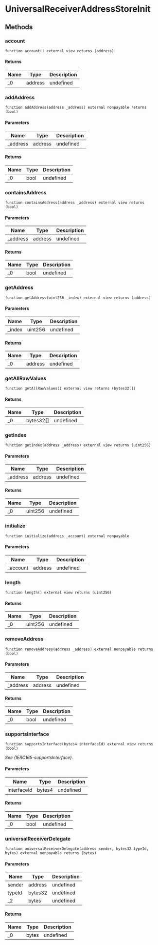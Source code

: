 # UniversalReceiverAddressStoreInit









## Methods

### account

```solidity
function account() external view returns (address)
```






#### Returns

| Name | Type | Description |
|---|---|---|
| _0 | address | undefined

### addAddress

```solidity
function addAddress(address _address) external nonpayable returns (bool)
```





#### Parameters

| Name | Type | Description |
|---|---|---|
| _address | address | undefined

#### Returns

| Name | Type | Description |
|---|---|---|
| _0 | bool | undefined

### containsAddress

```solidity
function containsAddress(address _address) external view returns (bool)
```





#### Parameters

| Name | Type | Description |
|---|---|---|
| _address | address | undefined

#### Returns

| Name | Type | Description |
|---|---|---|
| _0 | bool | undefined

### getAddress

```solidity
function getAddress(uint256 _index) external view returns (address)
```





#### Parameters

| Name | Type | Description |
|---|---|---|
| _index | uint256 | undefined

#### Returns

| Name | Type | Description |
|---|---|---|
| _0 | address | undefined

### getAllRawValues

```solidity
function getAllRawValues() external view returns (bytes32[])
```






#### Returns

| Name | Type | Description |
|---|---|---|
| _0 | bytes32[] | undefined

### getIndex

```solidity
function getIndex(address _address) external view returns (uint256)
```





#### Parameters

| Name | Type | Description |
|---|---|---|
| _address | address | undefined

#### Returns

| Name | Type | Description |
|---|---|---|
| _0 | uint256 | undefined

### initialize

```solidity
function initialize(address _account) external nonpayable
```





#### Parameters

| Name | Type | Description |
|---|---|---|
| _account | address | undefined

### length

```solidity
function length() external view returns (uint256)
```






#### Returns

| Name | Type | Description |
|---|---|---|
| _0 | uint256 | undefined

### removeAddress

```solidity
function removeAddress(address _address) external nonpayable returns (bool)
```





#### Parameters

| Name | Type | Description |
|---|---|---|
| _address | address | undefined

#### Returns

| Name | Type | Description |
|---|---|---|
| _0 | bool | undefined

### supportsInterface

```solidity
function supportsInterface(bytes4 interfaceId) external view returns (bool)
```



*See {IERC165-supportsInterface}.*

#### Parameters

| Name | Type | Description |
|---|---|---|
| interfaceId | bytes4 | undefined

#### Returns

| Name | Type | Description |
|---|---|---|
| _0 | bool | undefined

### universalReceiverDelegate

```solidity
function universalReceiverDelegate(address sender, bytes32 typeId, bytes) external nonpayable returns (bytes)
```





#### Parameters

| Name | Type | Description |
|---|---|---|
| sender | address | undefined
| typeId | bytes32 | undefined
| _2 | bytes | undefined

#### Returns

| Name | Type | Description |
|---|---|---|
| _0 | bytes | undefined




